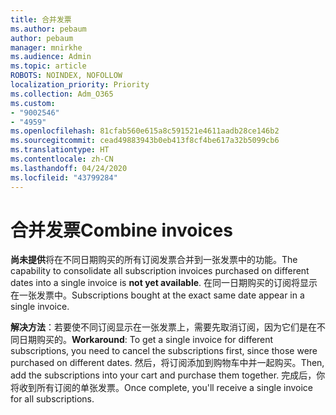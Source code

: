```yaml
---
title: 合并发票
ms.author: pebaum
author: pebaum
manager: mnirkhe
ms.audience: Admin
ms.topic: article
ROBOTS: NOINDEX, NOFOLLOW
localization_priority: Priority
ms.collection: Adm_O365
ms.custom:
- "9002546"
- "4959"
ms.openlocfilehash: 81cfab560e615a8c591521e4611aadb28ce146b2
ms.sourcegitcommit: cead49883943b0eb413f8cf4be617a32b5099cb6
ms.translationtype: HT
ms.contentlocale: zh-CN
ms.lasthandoff: 04/24/2020
ms.locfileid: "43799284"
---
```

# <a name="combine-invoices"></a><span data-ttu-id="eb5c1-102">合并发票</span><span class="sxs-lookup"><span data-stu-id="eb5c1-102">Combine invoices</span></span>

<span data-ttu-id="eb5c1-103">**尚未提供**将在不同日期购买的所有订阅发票合并到一张发票中的功能。</span><span class="sxs-lookup"><span data-stu-id="eb5c1-103">The capability to consolidate all subscription invoices purchased on different dates into a single invoice is **not yet available**.</span></span> <span data-ttu-id="eb5c1-104">在同一日期购买的订阅将显示在一张发票中。</span><span class="sxs-lookup"><span data-stu-id="eb5c1-104">Subscriptions bought at the exact same date appear in a single invoice.</span></span>

<span data-ttu-id="eb5c1-105">**解决方法**：若要使不同订阅显示在一张发票上，需要先取消订阅，因为它们是在不同日期购买的。</span><span class="sxs-lookup"><span data-stu-id="eb5c1-105">**Workaround**: To get a single invoice for different subscriptions, you need to cancel the subscriptions first, since those were purchased on different dates.</span></span> <span data-ttu-id="eb5c1-106">然后，将订阅添加到购物车中并一起购买。</span><span class="sxs-lookup"><span data-stu-id="eb5c1-106">Then, add the subscriptions into your cart and purchase them together.</span></span> <span data-ttu-id="eb5c1-107">完成后，你将收到所有订阅的单张发票。</span><span class="sxs-lookup"><span data-stu-id="eb5c1-107">Once complete, you'll receive a single invoice for all subscriptions.</span></span>

